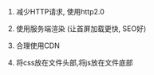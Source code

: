 1. 减少HTTP请求, 使用http2.0
2. 使用服务端渲染 (让首屏加载更快, SEO好)
3. 合理使用CDN
4. 将css放在文件头部,将js放在文件底部  <script async defer />
5. 使用精灵图 (雪碧图)  --- 有效减少http请求
6. 善用缓存 (http缓存)
7. 压缩文件
8. 懒加载  <image src="xxxxxx" data-src="xxxxx" />
9. 尽量用css,字体,来代表图片    <i class='iconfont xxxx'></i>
10. 使用webp格式的图片 (更优秀的图像压缩算法)
11. webpack  tree-sharking  打包文件名+hash
12. 尽量减少回流重绘
    - 不要用js直接改css
      box.style.width = '200px'

      .more{
        width: 200px;
      }
      box.classList.add('more')

    - 如果需要对DOM执行一系列操作, 先让DOM脱离文档流, 再带回文档流中  (或者 DocumentFragment)

13. 使用事件委托

14. if-else vs  switch-case

15. 避免页面卡顿

16. 开辟多线程 (Web Worker)

17. css 选择器复杂性
18. 尽量使用flexbox   (性能好)